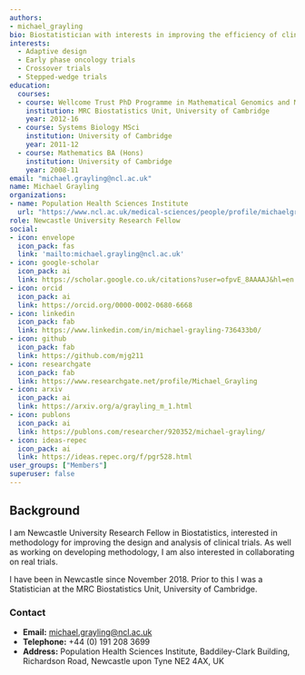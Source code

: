 ```yaml
---
authors:
- michael_grayling
bio: Biostatistician with interests in improving the efficiency of clinical research, particularly through the use of novel design and analysis methodology.
interests:
  - Adaptive design
  - Early phase oncology trials
  - Crossover trials
  - Stepped-wedge trials
education:
  courses:
  - course: Wellcome Trust PhD Programme in Mathematical Genomics and Medicine
    institution: MRC Biostatistics Unit, University of Cambridge
    year: 2012-16
  - course: Systems Biology MSci
    institution: University of Cambridge
    year: 2011-12
  - course: Mathematics BA (Hons)
    institution: University of Cambridge
    year: 2008-11
email: "michael.grayling@ncl.ac.uk"
name: Michael Grayling
organizations:
- name: Population Health Sciences Institute
  url: "https://www.ncl.ac.uk/medical-sciences/people/profile/michaelgrayling.html"
role: Newcastle University Research Fellow
social:
- icon: envelope
  icon_pack: fas
  link: 'mailto:michael.grayling@ncl.ac.uk'
- icon: google-scholar
  icon_pack: ai
  link: https://scholar.google.co.uk/citations?user=ofpvE_8AAAAJ&hl=en
- icon: orcid
  icon_pack: ai
  link: https://orcid.org/0000-0002-0680-6668
- icon: linkedin
  icon_pack: fab
  link: https://www.linkedin.com/in/michael-grayling-736433b0/
- icon: github
  icon_pack: fab
  link: https://github.com/mjg211
- icon: researchgate
  icon_pack: fab
  link: https://www.researchgate.net/profile/Michael_Grayling
- icon: arxiv
  icon_pack: ai
  link: https://arxiv.org/a/grayling_m_1.html
- icon: publons
  icon_pack: ai
  link: https://publons.com/researcher/920352/michael-grayling/
- icon: ideas-repec
  icon_pack: ai
  link: https://ideas.repec.org/f/pgr528.html
user_groups: ["Members"]
superuser: false
---
```


## Background

I am Newcastle University Research Fellow in Biostatistics, interested in methodology for improving the design and analysis of clinical trials. As well as working on developing methodology, I am also interested in collaborating on real trials.

I have been in Newcastle since November 2018. Prior to this I was a Statistician at the MRC Biostatistics Unit, University of Cambridge.

### Contact

- __Email:__ [michael.grayling@ncl.ac.uk](mailto:michael.grayling@ncl.ac.uk)
- __Telephone:__ +44 (0) 191 208 3699
- __Address:__ Population Health Sciences Institute, Baddiley-Clark Building, Richardson Road, Newcastle upon Tyne NE2 4AX, UK

